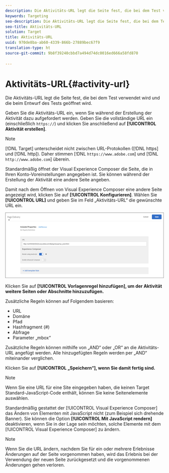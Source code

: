 ```yaml
---
description: Die Aktivitäts-URL legt die Seite fest, die bei dem Test verwendet wird und die beim Entwurf des Tests geöffnet wird.
keywords: Targeting
seo-description: Die Aktivitäts-URL legt die Seite fest, die bei dem Test verwendet wird und die beim Entwurf des Tests geöffnet wird.
seo-title: Aktivitäts-URL
solution: Target
title: Aktivitäts-URL
uuid: 970de8ba-ab60-4339-866b-27889bec67f9
translation-type: ht
source-git-commit: 9b8f39240cbbd7a494d74dc0016ed666a58fd870

---
```



# Aktivitäts-URL{#activity-url}

Die Aktivitäts-URL legt die Seite fest, die bei dem Test verwendet wird und die beim Entwurf des Tests geöffnet wird.

Geben Sie die Aktivitäts-URL ein, wenn Sie während der Erstellung der Aktivität dazu aufgefordert werden. Geben Sie die vollständige URL ein (einschließlich `https://`) und klicken Sie anschließend auf **[!UICONTROL Aktivität erstellen]**.

>[!NOTE]
>
>[!DNL Target] unterscheidet nicht zwischen URL-Protokollen ([!DNL https] und [!DNL http]). Daher stimmen [!DNL `https://www.adobe.com`] und [!DNL `http://www.adobe.com`] überein.

Standardmäßig öffnet der Visual Experience Composer die Seite, die in Ihren Konto-Voreinstellungen angegeben ist. Sie können während der Erstellung der Aktivität eine andere Seite angeben.

Damit nach dem Öffnen von Visual Experience Composer eine andere Seite angezeigt wird, klicken Sie auf **[!UICONTROL Konfigurieren]**. Wählen Sie **[!UICONTROL URL]** und geben Sie im Feld „Aktivitäts-URL“ die gewünschte URL ein.

![](assets/url-config.png)

Klicken Sie auf **[!UICONTROL Vorlagenregel hinzufügen], um der Aktivität weitere Seiten oder Abschnitte hinzuzufügen.**

Zusätzliche Regeln können auf Folgendem basieren:

* URL
* Domäne
* Pfad
* Hashfragment (#)
* Abfrage
* Parameter „mbox“

Zusätzliche Regeln können mithilfe von „AND“ oder „OR“ an die Aktivitäts-URL angefügt werden. Alle hinzugefügten Regeln werden per „AND“ miteinander verglichen.

Klicken Sie auf **[!UICONTROL „Speichern“], wenn Sie damit fertig sind.**

>[!NOTE]
>
>Wenn Sie eine URL für eine Site eingegeben haben, die keinen Target Standard-JavaScript-Code enthält, können Sie keine Seitenelemente auswählen.

Standardmäßig gestattet der [!UICONTROL Visual Experience Composer] das Ändern von Elementen mit JavaScript nicht (zum Beispiel sich drehende Banner). Sie können die Option **[!UICONTROL Mit JavaScript rendern]** deaktivieren, wenn Sie in der Lage sein möchten, solche Elemente mit dem [!UICONTROL Visual Experience Composer] zu ändern.

>[!NOTE]
>
>Wenn Sie die URL ändern, nachdem Sie für ein oder mehrere Erlebnisse Änderungen auf der Seite vorgenommen haben, wird das Erlebnis bei der Verwendung der neuen Seite zurückgesetzt und die vorgenommenen Änderungen gehen verloren.
